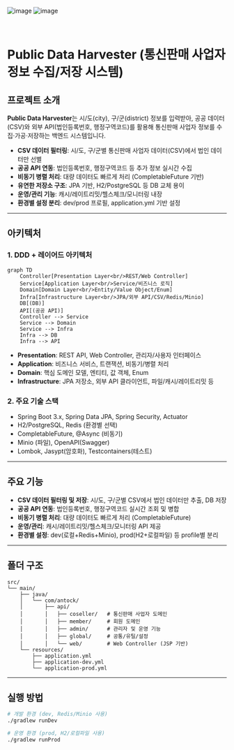 ![image](https://github.com/user-attachments/assets/0ab4c671-8dfc-4498-8f6d-47b3b9d5ab4d)
![image](https://github.com/user-attachments/assets/68edacdd-3ccb-4f2c-8371-a2cca89aca93)

<br/>

# Public Data Harvester (통신판매 사업자 정보 수집/저장 시스템)

## 프로젝트 소개

**Public Data Harvester**는 시/도(city), 구/군(district) 정보를 입력받아,
공공 데이터(CSV)와 외부 API(법인등록번호, 행정구역코드)를 활용해
통신판매 사업자 정보를 수집·가공·저장하는 백엔드 시스템입니다.

* **CSV 데이터 필터링**: 시/도, 구/군별 통신판매 사업자 데이터(CSV)에서 법인 데이터만 선별
* **공공 API 연동**: 법인등록번호, 행정구역코드 등 추가 정보 실시간 수집
* **비동기 병렬 처리**: 대량 데이터도 빠르게 처리 (CompletableFuture 기반)
* **유연한 저장소 구조**: JPA 기반, H2/PostgreSQL 등 DB 교체 용이
* **운영/관리 기능**: 캐시/레이트리밋/헬스체크/모니터링 내장
* **환경별 설정 분리**: dev/prod 프로필, application.yml 기반 설정

---

## 아키텍처

### 1. **DDD + 레이어드 아키텍처**

```mermaid
graph TD
    Controller[Presentation Layer<br/>REST/Web Controller]
    Service[Application Layer<br/>Service/비즈니스 로직]
    Domain[Domain Layer<br/>Entity/Value Object/Enum]
    Infra[Infrastructure Layer<br/>JPA/외부 API/CSV/Redis/Minio]
    DB[(DB)]
    API[(공공 API)]
    Controller --> Service
    Service --> Domain
    Service --> Infra
    Infra --> DB
    Infra --> API
```

* **Presentation**: REST API, Web Controller, 관리자/사용자 인터페이스
* **Application**: 비즈니스 서비스, 트랜잭션, 비동기/병렬 처리
* **Domain**: 핵심 도메인 모델, 엔티티, 값 객체, Enum
* **Infrastructure**: JPA 저장소, 외부 API 클라이언트, 파일/캐시/레이트리밋 등

### 2. **주요 기술 스택**

* Spring Boot 3.x, Spring Data JPA, Spring Security, Actuator
* H2/PostgreSQL, Redis (환경별 선택)
* CompletableFuture, @Async (비동기)
* Minio (파일), OpenAPI(Swagger)
* Lombok, Jasypt(암호화), Testcontainers(테스트)

---

## 주요 기능

* **CSV 데이터 필터링 및 저장**: 시/도, 구/군별 CSV에서 법인 데이터만 추출, DB 저장
* **공공 API 연동**: 법인등록번호, 행정구역코드 실시간 조회 및 병합
* **비동기 병렬 처리**: 대량 데이터도 빠르게 처리 (CompletableFuture)
* **운영/관리**: 캐시/레이트리밋/헬스체크/모니터링 API 제공
* **환경별 설정**: dev(로컬+Redis+Minio), prod(H2+로컬파일) 등 profile별 분리

---

## 폴더 구조

```
src/
└── main/
    ├── java/
    │   └── com/antock/
    │       ├── api/
    │       │   ├── coseller/   # 통신판매 사업자 도메인
    │       │   ├── member/     # 회원 도메인
    │       │   ├── admin/      # 관리자 및 운영 기능
    │       │   ├── global/     # 공통/유틸/설정
    │       │   └── web/        # Web Controller (JSP 기반)
    └── resources/
        ├── application.yml
        ├── application-dev.yml
        └── application-prod.yml
```

---

## 실행 방법

```bash
# 개발 환경 (dev, Redis/Minio 사용)
./gradlew runDev

# 운영 환경 (prod, H2/로컬파일 사용)
./gradlew runProd
```
